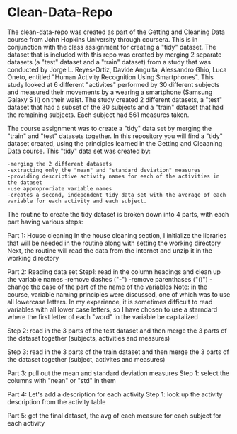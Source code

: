 # Clean-Data-Repo
The clean-data-repo was created as part of the Getting and Cleaning Data course from John Hopkins University through coursera.
This is in conjunction with the class assignment for creating a "tidy" dataset.
The dataset that is included with this repo was created by merging 2 separate datasets (a "test" dataset and a "train" dataset) from a study that was conducted by Jorge L. Reyes-Ortiz, Davide Anguita, Alessandro Ghio, Luca Oneto, entitled "Human Activity Recognition Using Smartphones".  This study looked at 6 different "activites" performed by 30 different subjects and measured their movements by a wearing a smartphone (Samsung Galaxy S II) on their waist.  The study created 2 different datasets, a "test" dataset that had a subset of the 30 subjects and a "train" dataset that had the remaining subjects.  Each subject had 561 measures taken.

The course assignment was to create a "tidy" data set by merging the "train" and "test" datasets together.  In this repository you will find a "tidy" dataset created, using the principles learned in the Getting and Cleaaning Data course.  This "tidy" data set was created by:

    -merging the 2 different datasets
    -extracting only the "mean" and "standard deviation" measures
    -providing descriptive activity names for each of the activities in the dataset
    -use approproriate variable names
    -creates a second, independent tidy data set with the average of each variable for each activity and each subject.
    
The routine to create the tidy dataset is broken down into 4 parts, with each part having various steps:

Part 1: House cleaning
In the house cleaning section, I initialize the libraries that will be needed in the routine along with setting the working directory
Next, the routine will read the data from the internet and unzip it in the working directory

Part 2: Reading data set
  Step1: read in the column headings and clean up the variable names
     -remove dashes ("-")
     -remove parenthases ("()")
     -change the case of the part of the name of the variables
     Note: in the course, variable naming principles were discussed, one of which was to use all lowercase letters.  In my
     experience, it is sometimes difficult to read variables with all lower case letters, so I have chosen to use a starndard
     where the first letter of each "word" in the variable be capitalized
     
 Step 2: read in the 3 parts of the test dataset and then merge the 3 parts of the dataset together (subjects, activities and measures)
 
 Step 3: read in the 3 parts of the train dataset and then merge the 3 parts of the dataset together (subject, activites and measures)
 
Part 3: pull out the mean and standard deviation measures
  Step 1: select the columns with "nean" or "std" in them
  
Part 4: Let's add a description for each activity
    Step 1: look up the activity description from the activity table
    
Part 5: get the final dataset, the avg of each measure for each subject for each activity
 
